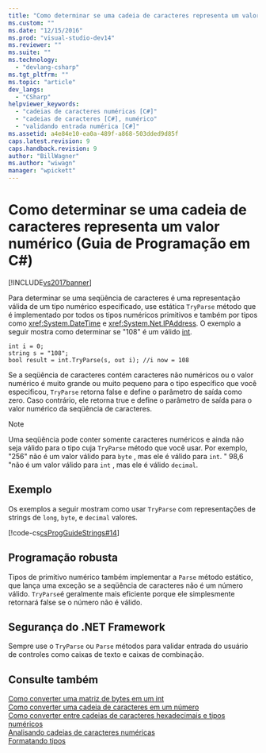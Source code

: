 ```yaml
---
title: "Como determinar se uma cadeia de caracteres representa um valor num&#233;rico (Guia de Programa&#231;&#227;o em C#) | Microsoft Docs"
ms.custom: ""
ms.date: "12/15/2016"
ms.prod: "visual-studio-dev14"
ms.reviewer: ""
ms.suite: ""
ms.technology: 
  - "devlang-csharp"
ms.tgt_pltfrm: ""
ms.topic: "article"
dev_langs: 
  - "CSharp"
helpviewer_keywords: 
  - "cadeias de caracteres numéricas [C#]"
  - "cadeias de caracteres [C#], numérico"
  - "validando entrada numérica [C#]"
ms.assetid: a4e84e10-ea0a-489f-a868-503dded9d85f
caps.latest.revision: 9
caps.handback.revision: 9
author: "BillWagner"
ms.author: "wiwagn"
manager: "wpickett"
---
```

# Como determinar se uma cadeia de caracteres representa um valor num&#233;rico (Guia de Programa&#231;&#227;o em C#)
[!INCLUDE[vs2017banner](../../../csharp/includes/vs2017banner.md)]

Para determinar se uma seqüência de caracteres é uma representação válida de um tipo numérico especificado, use estática `TryParse` método que é implementado por todos os tipos numéricos primitivos e também por tipos como <xref:System.DateTime> e <xref:System.Net.IPAddress>.  O exemplo a seguir mostra como determinar se "108" é um válido  [int](../../../csharp/language-reference/keywords/int.md).  
  
```  
int i = 0;   
string s = "108";  
bool result = int.TryParse(s, out i); //i now = 108  
```  
  
 Se a seqüência de caracteres contém caracteres não numéricos ou o valor numérico é muito grande ou muito pequeno para o tipo específico que você especificou, `TryParse` retorna false e define o parâmetro de saída como zero.  Caso contrário, ele retorna true e define o parâmetro de saída para o valor numérico da seqüência de caracteres.  
  
> [!NOTE]
>  Uma seqüência pode conter somente caracteres numéricos e ainda não seja válido para o tipo cuja `TryParse` método que você usar.  Por exemplo, "256" não é um valor válido para `byte` , mas ele é válido para `int`. "  98,6 "não é um valor válido para `int` , mas ele é válido `decimal`.  
  
## Exemplo  
 Os exemplos a seguir mostram como usar `TryParse` com representações de strings de `long`, `byte`, e `decimal` valores.  
  
 [!code-cs[csProgGuideStrings#14](../../../csharp/programming-guide/strings/codesnippet/CSharp/how-to-determine-whether-a-string-represents-a-numeric-value_1.cs)]  
  
## Programação robusta  
 Tipos de primitivo numérico também implementar a `Parse` método estático, que lança uma exceção se a seqüência de caracteres não é um número válido.  `TryParse`é geralmente mais eficiente porque ele simplesmente retornará false se o número não é válido.  
  
## Segurança do .NET Framework  
 Sempre use o `TryParse` ou `Parse` métodos para validar entrada do usuário de controles como caixas de texto e caixas de combinação.  
  
## Consulte também  
 [Como converter uma matriz de bytes em um int](../../../csharp/programming-guide/types/how-to-convert-a-byte-array-to-an-int.md)   
 [Como converter uma cadeia de caracteres em um número](../../../csharp/programming-guide/types/how-to-convert-a-string-to-a-number.md)   
 [Como converter entre cadeias de caracteres hexadecimais e tipos numéricos](../../../csharp/programming-guide/types/how-to-convert-between-hexadecimal-strings-and-numeric-types.md)   
 [Analisando cadeias de caracteres numéricas](../Topic/Parsing%20Numeric%20Strings%20in%20the%20.NET%20Framework.md)   
 [Formatando tipos](../Topic/Formatting%20Types%20in%20the%20.NET%20Framework.md)